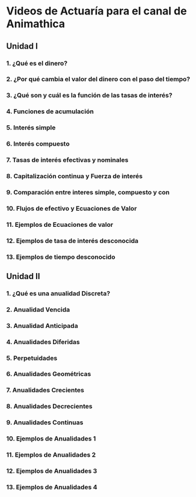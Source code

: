 # Videos de Actuaría para el canal de Animathica



## Unidad I

### 1. ¿Qué es el dinero?
### 2. ¿Por qué cambia el valor del dinero con el paso del tiempo?
### 3. ¿Qué son y cuál es la función de las tasas de interés?
### 4. Funciones de acumulación
### 5. Interés simple
### 6. Interés compuesto
### 7. Tasas de interés efectivas y nominales
### 8. Capitalización continua y Fuerza de interés
### 9.  Comparación entre interes simple, compuesto y con
### 10. Flujos de efectivo y Ecuaciones de Valor
### 11. Ejemplos de Ecuaciones de valor
### 12. Ejemplos de tasa de interés desconocida
### 13. Ejemplos de tiempo desconocido


## Unidad II
### 1. ¿Qué es una anualidad Discreta?
### 2. Anualidad Vencida 
### 3. Anualidad Anticipada
### 4. Anualidades Diferidas
### 5. Perpetuidades
### 6. Anualidades Geométricas
### 7. Anualidades Crecientes
### 8. Anualidades Decrecientes
### 9. Anualidades Continuas
### 10. Ejemplos de Anualidades 1
### 11. Ejemplos de Anualidades 2
### 12. Ejemplos de Anualidades 3
### 13. Ejemplos de Anualidades 4


